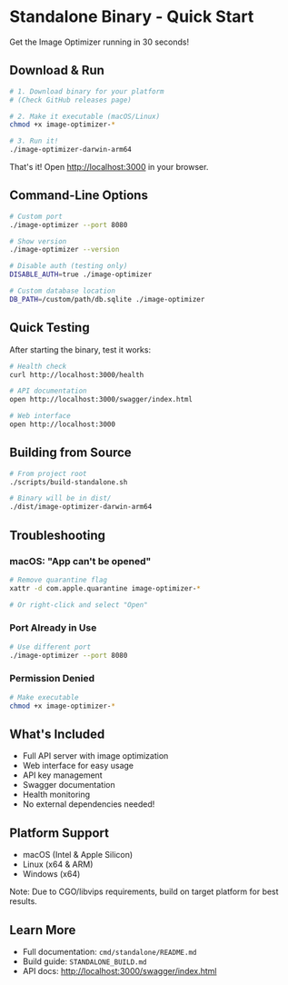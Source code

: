 # Standalone Binary - Quick Start

Get the Image Optimizer running in 30 seconds!

## Download & Run

```bash
# 1. Download binary for your platform
# (Check GitHub releases page)

# 2. Make it executable (macOS/Linux)
chmod +x image-optimizer-*

# 3. Run it!
./image-optimizer-darwin-arm64
```

That's it! Open <http://localhost:3000> in your browser.

## Command-Line Options

```bash
# Custom port
./image-optimizer --port 8080

# Show version
./image-optimizer --version

# Disable auth (testing only)
DISABLE_AUTH=true ./image-optimizer

# Custom database location
DB_PATH=/custom/path/db.sqlite ./image-optimizer
```

## Quick Testing

After starting the binary, test it works:

```bash
# Health check
curl http://localhost:3000/health

# API documentation
open http://localhost:3000/swagger/index.html

# Web interface
open http://localhost:3000
```

## Building from Source

```bash
# From project root
./scripts/build-standalone.sh

# Binary will be in dist/
./dist/image-optimizer-darwin-arm64
```

## Troubleshooting

### macOS: "App can't be opened"

```bash
# Remove quarantine flag
xattr -d com.apple.quarantine image-optimizer-*

# Or right-click and select "Open"
```

### Port Already in Use

```bash
# Use different port
./image-optimizer --port 8080
```

### Permission Denied

```bash
# Make executable
chmod +x image-optimizer-*
```

## What's Included

- Full API server with image optimization
- Web interface for easy usage
- API key management
- Swagger documentation
- Health monitoring
- No external dependencies needed!

## Platform Support

- macOS (Intel & Apple Silicon)
- Linux (x64 & ARM)
- Windows (x64)

Note: Due to CGO/libvips requirements, build on target platform for best results.

## Learn More

- Full documentation: `cmd/standalone/README.md`
- Build guide: `STANDALONE_BUILD.md`
- API docs: <http://localhost:3000/swagger/index.html>
